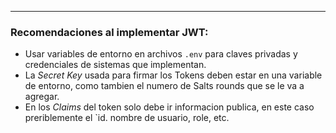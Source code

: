 
---
### Recomendaciones al implementar JWT:
- Usar variables de entorno en archivos `.env` para claves privadas y credenciales de sistemas que implementan.
- La *Secret Key* usada para firmar los Tokens deben estar en una variable de entorno, como tambien el numero de Salts rounds que se le va a agregar. 
- En los *Claims* del token solo debe ir informacion publica, en este caso preriblemente el `id. nombre de usuario, role, etc.

